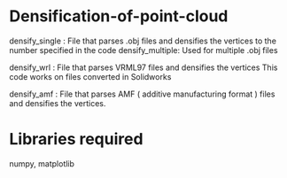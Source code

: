 # Densification-of-point-cloud

densify_single : File that parses .obj files and densifies the vertices to the number specified in the code
densify_multiple: Used for multiple .obj files

densify_wrl : File that parses VRML97 files and densifies the vertices 
              This code works on files converted in Solidworks
              
densify_amf : File that parses AMF ( additive manufacturing format ) files and densifies the vertices.

# Libraries required

numpy, matplotlib
